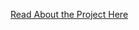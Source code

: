 [Read About the Project Here](https://mngaafar.com/projects/creations/empowering-the-visually-impaired-a-leap-forward-with-vision-transformers/)
